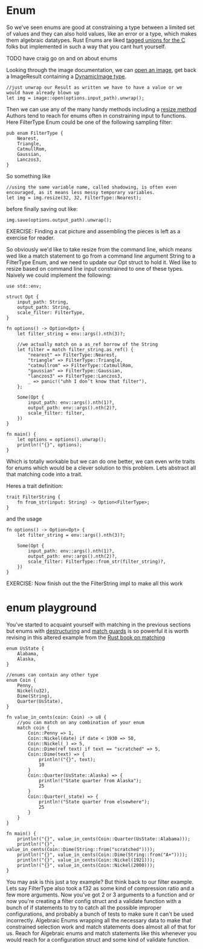 # Enum
So we’ve seen enums are good at constraining a type between a limited set of values and they can also hold values, like an error or a type, which makes them algebraic datatypes. Rust Enums are liked [tagged unions for the C](http://patshaughnessy.net/2018/3/15/how-rust-implements-tagged-unions) folks but implemented in such a way that you cant hurt yourself.

TODO have craig go on and on about enums

Looking through the image documentation, we can [open an image](https://docs.rs/image/0.22.1/image/fn.open.html), get back a ImageResult containing a [DynamicImage type](https://docs.rs/image/0.22.1/image/enum.DynamicImage.html).
```rust,ignore,no_run
//just unwrap our Result as written we have to have a value or we would have already blown up
let img = image::open(options.input_path).unwrap();
```

Then we can use any of the many handy methods including a [resize method](https://docs.rs/image/0.22.1/image/enum.DynamicImage.html#method.resize) Authors tend to reach for enums often in constraining input to functions. Here FilterType Enum could be one of the following sampling filter:
```rust,no_run
pub enum FilterType {
    Nearest,
    Triangle,
    CatmullRom,
    Gaussian,
    Lanczos3,
}
```

So something like
```rust,ignore,no_run
//using the same variable name, called shadowing, is often even encouraged, as it means less messy temporary variables.
let img = img.resize(32, 32, FilterType::Nearest);
```
before finally saving out like:
```rust,ignore,no_run
img.save(options.output_path).unwrap();
```

EXERCISE: Finding a cat picture and assembling the pieces is left as a exercise for reader.


So obviously we'd like to take resize from the command line, which means wed like a match statement to go from a command line argument String to a FilterType Enum, and we need to update our Opt struct to hold it. Wed like to resize based on command line input constrained to one of these types.
Naively we could implement the following:
```rust,ignore,no_run
use std::env;

struct Opt {
    input_path: String,
    output_path: String,
    scale_filter: FilterType,
}

fn options() -> Option<Opt> {
    let filter_string = env::args().nth(3)?;

    //we actually match on a as_ref borrow of the String
    let filter = match filter_string.as_ref() {
        "nearest" => FilterType::Nearest,
        "triangle" => FilterType::Triangle,
        "catmullrom" => FilterType::CatmullRom,
        "gaussian" => FilterType::Gaussian,
        "lanczos3" => FilterType::Lanczos3,
        _ => panic!("uhh I don’t know that filter"),
    };

    Some(Opt {
        input_path: env::args().nth(1)?,
        output_path: env::args().nth(2)?,
        scale_filter: filter,
    })
}

fn main() {
    let options = options().unwrap();
    println!("{}", options);
}
```

Which is totally workable but we can do one better, we can even write traits for enums which would be a clever solution to this problem. Lets abstract all that matching code into a trait. 

Heres a trait definition:
```rust,ignore,no_run
trait FilterString {
    fn from_str(input: String) -> Option<FilterType>;
}
```
and the usage
```rust,ignore,no_run
fn options() -> Option<Opt> {
    let filter_string = env::args().nth(3)?;

    Some(Opt {
        input_path: env::args().nth(1)?,
        output_path: env::args().nth(2)?,
        scale_filter: FilterType::from_str(filter_string)?,
    })
}
```
EXERCISE: Now finish out the the FilterString impl to make all this work

# enum playground

You've started to acquaint yourself with matching in the previous sections but enums with [destructuring](https://doc.rust-lang.org/book/ch18-03-pattern-syntax.html#destructuring-nested-structs-and-enums) and [match guards](https://doc.rust-lang.org/book/ch18-03-pattern-syntax.html#extra-conditionals-with-match-guards) is so powerful it is worth revising in this altered example from the [Rust book on matching](https://doc.rust-lang.org/book/ch06-02-match.html)
```rust,editable
enum UsState {
    Alabama,
    Alaska,
}

//enums can contain any other type
enum Coin {
    Penny,
    Nickel(u32),
    Dime(String),
    Quarter(UsState),
}

fn value_in_cents(coin: Coin) -> u8 {
    //you can match on any combination of your enum
    match coin {
        Coin::Penny => 1,
        Coin::Nickel(date) if date < 1930 => 50,
        Coin::Nickel(_) => 5,
        Coin::Dime(ref text) if text == "scratched" => 5,
        Coin::Dime(text) => {
            println!("{}", text);
            10
        }
        Coin::Quarter(UsState::Alaska) => {
            println!("State quarter from Alaska");
            25
        }
        Coin::Quarter(_state) => {
            println!("State quarter from elsewhere");
            25
        }
    }
}

fn main() {
    println!("{}", value_in_cents(Coin::Quarter(UsState::Alabama)));
    println!("{}", value_in_cents(Coin::Dime(String::from("scratched"))));
    println!("{}", value_in_cents(Coin::Dime(String::from("A+"))));
    println!("{}", value_in_cents(Coin::Nickel(1921)));
    println!("{}", value_in_cents(Coin::Nickel(2000)));
}
```
You may ask is this just a toy example? But think back to our filter example. Lets say FilterType also took a f32 as some kind of compression ratio and a few more arguments. Now you've got 2 or 3 arguments to a function and or now you're creating a filter config struct and a validate function with a bunch of if statements to try to catch all the possible improper configurations, and probably a bunch of tests to make sure it can't be used incorrectly. Algebraic Enums wrapping all the necessary data to make that constrained selection work and match statements does almost all of that for us. Reach for Algebraic enums and match statements like this whenever you would reach for a configuration struct and some kind of validate function.
